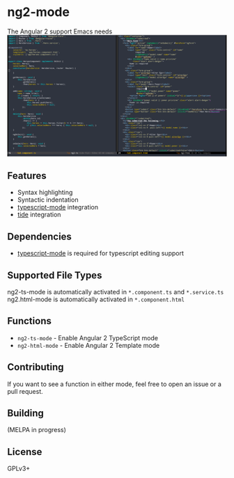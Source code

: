 # ng2-mode
The Angular 2 support Emacs needs
![Screenshot](example.png)
## Features
- Syntax highlighting
- Syntactic indentation
- [typescript-mode](https://github.com/ananthakumaran/typescript.el) integration
- [tide](https://github.com/ananthakumaran/tide) integration
## Dependencies
- [typescript-mode](https://github.com/ananthakumaran/typescript.el) is required for typescript editing support
## Supported File Types
ng2-ts-mode is automatically activated in `*.component.ts` and `*.service.ts`
ng2.html-mode is automatically activated in `*.component.html`
## Functions
- `ng2-ts-mode` - Enable Angular 2 TypeScript mode
- `ng2-html-mode` - Enable Angular 2 Template mode
## Contributing
If you want to see a function in either mode, feel free to open an issue or a pull request.
## Building
(MELPA in progress)
## License
GPLv3+
